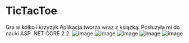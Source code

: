 # TicTacToe
Gra w kółko i krzyżyk
Aplikacja tworza wraz z książką. Posłużyła mi do nauki ASP .NET CORE 2.2.
![image](https://user-images.githubusercontent.com/40517767/81789779-bf4b1c80-9504-11ea-810f-d48a79134807.png)
![image](https://user-images.githubusercontent.com/40517767/81789865-ddb11800-9504-11ea-8274-c40b1fc849bc.png)
![image](https://user-images.githubusercontent.com/40517767/81790113-37b1dd80-9505-11ea-8a9c-04192a944995.png)
![image](https://user-images.githubusercontent.com/40517767/81790150-46989000-9505-11ea-8eed-a4559331e158.png)
![image](https://user-images.githubusercontent.com/40517767/81790252-7051b700-9505-11ea-8eac-79665248802f.png)
